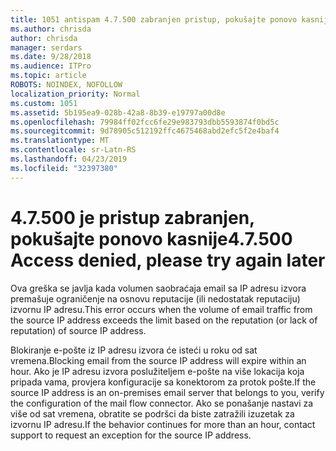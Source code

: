 ```yaml
---
title: 1051 antispam 4.7.500 zabranjen pristup, pokušajte ponovo kasnije
ms.author: chrisda
author: chrisda
manager: serdars
ms.date: 9/28/2018
ms.audience: ITPro
ms.topic: article
ROBOTS: NOINDEX, NOFOLLOW
localization_priority: Normal
ms.custom: 1051
ms.assetid: 5b195ea9-028b-42a8-8b39-e19797a00d8e
ms.openlocfilehash: 79984ff02fcc6fe29e983793dbb5593874f0bd5c
ms.sourcegitcommit: 9d78905c512192ffc4675468abd2efc5f2e4baf4
ms.translationtype: MT
ms.contentlocale: sr-Latn-RS
ms.lasthandoff: 04/23/2019
ms.locfileid: "32397380"
---
```

# <a name="47500-access-denied-please-try-again-later"></a><span data-ttu-id="e126a-102">4.7.500 je pristup zabranjen, pokušajte ponovo kasnije</span><span class="sxs-lookup"><span data-stu-id="e126a-102">4.7.500 Access denied, please try again later</span></span>

<span data-ttu-id="e126a-103">Ova greška se javlja kada volumen saobraćaja email sa IP adresu izvora premašuje ograničenje na osnovu reputacije (ili nedostatak reputaciju) izvornu IP adresu.</span><span class="sxs-lookup"><span data-stu-id="e126a-103">This error occurs when the volume of email traffic from the source IP address exceeds the limit based on the reputation (or lack of reputation) of source IP address.</span></span>

<span data-ttu-id="e126a-104">Blokiranje e-pošte iz IP adresu izvora će isteći u roku od sat vremena.</span><span class="sxs-lookup"><span data-stu-id="e126a-104">Blocking email from the source IP address will expire within an hour.</span></span> <span data-ttu-id="e126a-105">Ako je IP adresu izvora poslužiteljem e-pošte na više lokacija koja pripada vama, provjera konfiguracije sa konektorom za protok pošte.</span><span class="sxs-lookup"><span data-stu-id="e126a-105">If the source IP address is an on-premises email server that belongs to you, verify the configuration of the mail flow connector.</span></span> <span data-ttu-id="e126a-106">Ako se ponašanje nastavi za više od sat vremena, obratite se podršci da biste zatražili izuzetak za izvornu IP adresu.</span><span class="sxs-lookup"><span data-stu-id="e126a-106">If the behavior continues for more than an hour, contact support to request an exception for the source IP address.</span></span>
